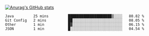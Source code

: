 [![Anurag's GitHub stats](https://github-readme-stats.vercel.app/api?username=sebasphere&count_private=true&theme=tokyonight)](https://github.com/anuraghazra/github-readme-stats)

<!--START_SECTION:waka-->
```text
Java         25 mins         ████████████████████▒░░░░   80.82 % 
Git Config   2 mins          ██░░░░░░░░░░░░░░░░░░░░░░░   08.05 % 
Other        1 min           █▓░░░░░░░░░░░░░░░░░░░░░░░   06.15 % 
JSON         1 min           █░░░░░░░░░░░░░░░░░░░░░░░░   04.54 % 
```
<!--END_SECTION:waka-->
